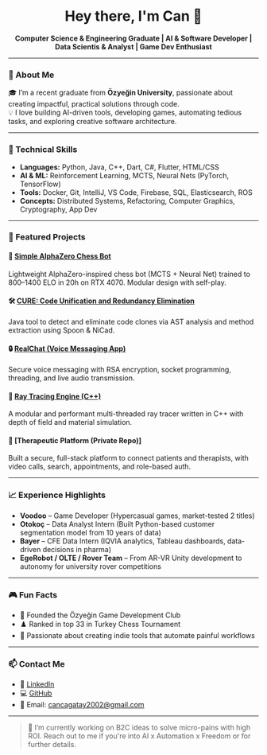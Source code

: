 <h1 align="center">Hey there, I'm Can 👋</h1>
<p align="center">
  <b>Computer Science & Engineering Graduate | AI & Software Developer | Data Scientis & Analyst | Game Dev Enthusiast</b>
</p>

---

### 🚀 About Me

🎓 I’m a recent graduate from **Özyeğin University**, passionate about creating impactful, practical solutions through code.  
💡 I love building AI-driven tools, developing games, automating tedious tasks, and exploring creative software architecture.  

---

### 🔧 Technical Skills

- **Languages:** Python, Java, C++, Dart, C#, Flutter, HTML/CSS
- **AI & ML:** Reinforcement Learning, MCTS, Neural Nets (PyTorch, TensorFlow)
- **Tools:** Docker, Git, IntelliJ, VS Code, Firebase, SQL, Elasticsearch, ROS
- **Concepts:** Distributed Systems, Refactoring, Computer Graphics, Cryptography, App Dev

---

### 🧩 Featured Projects

#### 🧠 [Simple AlphaZero Chess Bot](https://github.com/Can-CS/simple_alphazero)
Lightweight AlphaZero-inspired chess bot (MCTS + Neural Net) trained to 800–1400 ELO in 20h on RTX 4070. Modular design with self-play.

#### 🛠️ [CURE: Code Unification and Redundancy Elimination](https://github.com/Can-CS/CURE)
Java tool to detect and eliminate code clones via AST analysis and method extraction using Spoon & NiCad.

#### 🔒 [RealChat (Voice Messaging App)](https://github.com/DurthVadr/RealChat)
Secure voice messaging with RSA encryption, socket programming, threading, and live audio transmission.

#### 🔬 [Ray Tracing Engine (C++)](https://github.com/OnurOzdemir0/raytracing)
A modular and performant multi-threaded ray tracer written in C++ with depth of field and material simulation.

#### 🧘 [Therapeutic Platform (Private Repo)]
Built a secure, full-stack platform to connect patients and therapists, with video calls, search, appointments, and role-based auth.

---

### 📈 Experience Highlights

- **Voodoo** – Game Developer (Hypercasual games, market-tested 2 titles)  
- **Otokoç** – Data Analyst Intern (Built Python-based customer segmentation model from 10 years of data)  
- **Bayer** – CFE Data Intern (IQVIA analytics, Tableau dashboards, data-driven decisions in pharma)  
- **EgeRobot / OLTE / Rover Team** – From AR-VR Unity development to autonomy for university rover competitions  

---

### 🎮 Fun Facts

- 🎲 Founded the Özyeğin Game Development Club  
- ♟️ Ranked in top 33 in Turkey Chess Tournament 
- 🧠 Passionate about creating indie tools that automate painful workflows

---

### 📫 Contact Me

- 💼 [LinkedIn](https://linkedin.com/in/cansevgican)
- 💻 [GitHub](https://github.com/Can-CS)
- 📧 Email: cancagatay2002@gmail.com

---

> 🧪 I’m currently working on B2C ideas to solve micro-pains with high ROI. Reach out to me if you're into AI x Automation x Freedom or for further details.

